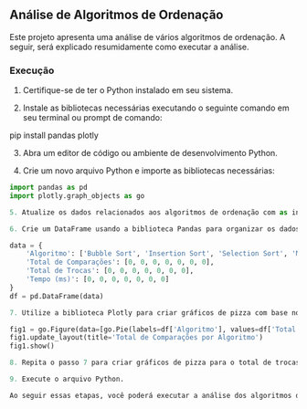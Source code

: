## Análise de Algoritmos de Ordenação

Este projeto apresenta uma análise de vários algoritmos de ordenação. A seguir, será explicado resumidamente como executar a análise.

### Execução

1. Certifique-se de ter o Python instalado em seu sistema.

2. Instale as bibliotecas necessárias executando o seguinte comando em seu terminal ou prompt de comando:

pip install pandas plotly

3. Abra um editor de código ou ambiente de desenvolvimento Python.

4. Crie um novo arquivo Python e importe as bibliotecas necessárias:
```python
import pandas as pd
import plotly.graph_objects as go 

5. Atualize os dados relacionados aos algoritmos de ordenação com as informações corretas, incluindo o número de comparações, o número de trocas e o tempo de execução.

6. Crie um DataFrame usando a biblioteca Pandas para organizar os dados:

data = {
    'Algoritmo': ['Bubble Sort', 'Insertion Sort', 'Selection Sort', 'Merge Sort', 'Quick Sort', 'Bucket Sort', 'Radix Sort'],
    'Total de Comparações': [0, 0, 0, 0, 0, 0, 0],
    'Total de Trocas': [0, 0, 0, 0, 0, 0, 0],
    'Tempo (ms)': [0, 0, 0, 0, 0, 0, 0]
}
df = pd.DataFrame(data)

7. Utilize a biblioteca Plotly para criar gráficos de pizza com base nos dados do DataFrame. Por exemplo, para criar um gráfico de pizza para o total de comparações:

fig1 = go.Figure(data=[go.Pie(labels=df['Algoritmo'], values=df['Total de Comparações'], textinfo='label+percent', hole=0.3)])
fig1.update_layout(title='Total de Comparações por Algoritmo')
fig1.show()

8. Repita o passo 7 para criar gráficos de pizza para o total de trocas e tempo de execução.

9. Execute o arquivo Python.

Ao seguir essas etapas, você poderá executar a análise dos algoritmos de ordenação e visualizar os gráficos de pizza que mostram o total de comparações, o total de trocas e o tempo de execução para cada algoritmo. Certifique-se de atualizar os dados com informações relevantes antes de executar o código.
